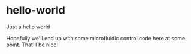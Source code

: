hello-world
===========

Just a hello world

Hopefully we'll end up with some microfluidic control code here at some point. That'll be nice!

